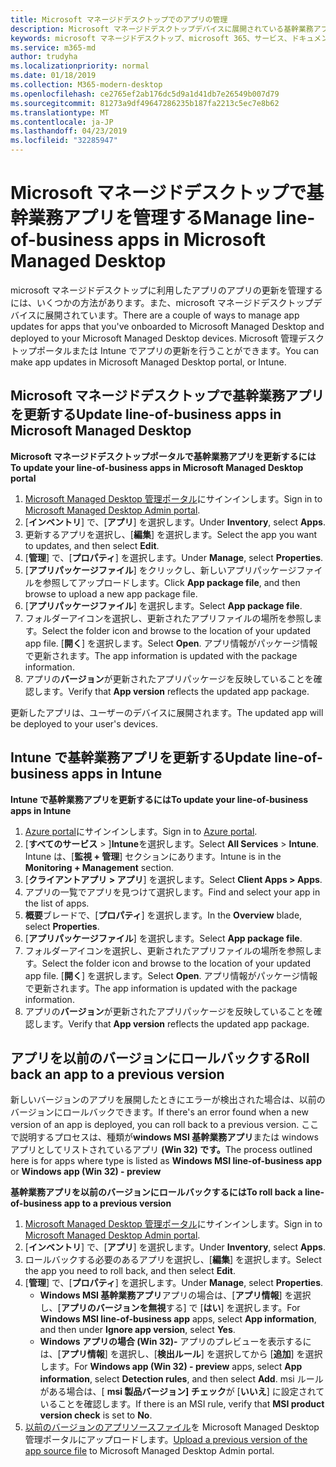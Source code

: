 ```yaml
---
title: Microsoft マネージドデスクトップでのアプリの管理
description: Microsoft マネージドデスクトップデバイスに展開されている基幹業務アプリを更新する方法に関する情報
keywords: microsoft マネージドデスクトップ、microsoft 365、サービス、ドキュメント
ms.service: m365-md
author: trudyha
ms.localizationpriority: normal
ms.date: 01/18/2019
ms.collection: M365-modern-desktop
ms.openlocfilehash: ce2765ef2ab176dc5d9a1d41db7e26549b007d79
ms.sourcegitcommit: 81273a9df49647286235b187fa2213c5ec7e8b62
ms.translationtype: MT
ms.contentlocale: ja-JP
ms.lasthandoff: 04/23/2019
ms.locfileid: "32285947"
---
```

# <a name="manage-line-of-business-apps-in-microsoft-managed-desktop"></a><span data-ttu-id="e49e1-104">Microsoft マネージドデスクトップで基幹業務アプリを管理する</span><span class="sxs-lookup"><span data-stu-id="e49e1-104">Manage line-of-business apps in Microsoft Managed Desktop</span></span>

<!--Application management -->

<span data-ttu-id="e49e1-105">microsoft マネージドデスクトップに利用したアプリのアプリの更新を管理するには、いくつかの方法があります。また、microsoft マネージドデスクトップデバイスに展開されています。</span><span class="sxs-lookup"><span data-stu-id="e49e1-105">There are a couple of ways to manage app updates for apps that you've onboarded to Microsoft Managed Desktop and deployed to your Microsoft Managed Desktop devices.</span></span> <span data-ttu-id="e49e1-106">Microsoft 管理デスクトップポータルまたは Intune でアプリの更新を行うことができます。</span><span class="sxs-lookup"><span data-stu-id="e49e1-106">You can make app updates in Microsoft Managed Desktop portal, or Intune.</span></span> 

<span id="update-app-mmd" />

## <a name="update-line-of-business-apps-in-microsoft-managed-desktop"></a><span data-ttu-id="e49e1-107">Microsoft マネージドデスクトップで基幹業務アプリを更新する</span><span class="sxs-lookup"><span data-stu-id="e49e1-107">Update line-of-business apps in Microsoft Managed Desktop</span></span>

<span data-ttu-id="e49e1-108">**Microsoft マネージドデスクトップポータルで基幹業務アプリを更新するには**</span><span class="sxs-lookup"><span data-stu-id="e49e1-108">**To update your line-of-business apps in Microsoft Managed Desktop portal**</span></span>
1. <span data-ttu-id="e49e1-109">[Microsoft Managed Desktop 管理ポータル](http://aka.ms/mmdportal)にサインインします。</span><span class="sxs-lookup"><span data-stu-id="e49e1-109">Sign in to [Microsoft Managed Desktop Admin portal](http://aka.ms/mmdportal).</span></span>
2. <span data-ttu-id="e49e1-110">[**インベントリ**] で、[**アプリ**] を選択します。</span><span class="sxs-lookup"><span data-stu-id="e49e1-110">Under **Inventory**, select **Apps**.</span></span>  
3. <span data-ttu-id="e49e1-111">更新するアプリを選択し、[**編集**] を選択します。</span><span class="sxs-lookup"><span data-stu-id="e49e1-111">Select the app you want to updates, and then select **Edit**.</span></span>
4. <span data-ttu-id="e49e1-112">[**管理**] で、[**プロパティ**] を選択します。</span><span class="sxs-lookup"><span data-stu-id="e49e1-112">Under **Manage**, select **Properties**.</span></span> 
5. <span data-ttu-id="e49e1-113">[**アプリパッケージファイル**] をクリックし、新しいアプリパッケージファイルを参照してアップロードします。</span><span class="sxs-lookup"><span data-stu-id="e49e1-113">Click **App package file**, and then browse to upload a new app package file.</span></span>
6. <span data-ttu-id="e49e1-114">[**アプリパッケージファイル**] を選択します。</span><span class="sxs-lookup"><span data-stu-id="e49e1-114">Select **App package file**.</span></span>
7. <span data-ttu-id="e49e1-115">フォルダーアイコンを選択し、更新されたアプリファイルの場所を参照します。</span><span class="sxs-lookup"><span data-stu-id="e49e1-115">Select the folder icon and browse to the location of your updated app file.</span></span> <span data-ttu-id="e49e1-116">[**開く**] を選択します。</span><span class="sxs-lookup"><span data-stu-id="e49e1-116">Select **Open**.</span></span> <span data-ttu-id="e49e1-117">アプリ情報がパッケージ情報で更新されます。</span><span class="sxs-lookup"><span data-stu-id="e49e1-117">The app information is updated with the package information.</span></span>
8. <span data-ttu-id="e49e1-118">アプリの**バージョン**が更新されたアプリパッケージを反映していることを確認します。</span><span class="sxs-lookup"><span data-stu-id="e49e1-118">Verify that **App version** reflects the updated app package.</span></span> 

<span data-ttu-id="e49e1-119">更新したアプリは、ユーザーのデバイスに展開されます。</span><span class="sxs-lookup"><span data-stu-id="e49e1-119">The updated app will be deployed to your user's devices.</span></span>

<span id="update-app-intune" />

## <a name="update-line-of-business-apps-in-intune"></a><span data-ttu-id="e49e1-120">Intune で基幹業務アプリを更新する</span><span class="sxs-lookup"><span data-stu-id="e49e1-120">Update line-of-business apps in Intune</span></span>

<span data-ttu-id="e49e1-121">**Intune で基幹業務アプリを更新するには**</span><span class="sxs-lookup"><span data-stu-id="e49e1-121">**To update your line-of-business apps in Intune**</span></span>
1. <span data-ttu-id="e49e1-122">[Azure portal](https://azure.portal.com)にサインインします。</span><span class="sxs-lookup"><span data-stu-id="e49e1-122">Sign in to [Azure portal](https://azure.portal.com).</span></span>
2. <span data-ttu-id="e49e1-123">[**すべてのサービス** > ]**Intune**を選択します。</span><span class="sxs-lookup"><span data-stu-id="e49e1-123">Select **All Services** > **Intune**.</span></span> <span data-ttu-id="e49e1-124">Intune は、[**監視 + 管理**] セクションにあります。</span><span class="sxs-lookup"><span data-stu-id="e49e1-124">Intune is in the **Monitoring + Management** section.</span></span>
3. <span data-ttu-id="e49e1-125">[**クライアントアプリ > アプリ**] を選択します。</span><span class="sxs-lookup"><span data-stu-id="e49e1-125">Select **Client Apps > Apps**.</span></span>
4. <span data-ttu-id="e49e1-126">アプリの一覧でアプリを見つけて選択します。</span><span class="sxs-lookup"><span data-stu-id="e49e1-126">Find and select your app in the list of apps.</span></span>
5. <span data-ttu-id="e49e1-127">**概要**ブレードで、[**プロパティ**] を選択します。</span><span class="sxs-lookup"><span data-stu-id="e49e1-127">In the **Overview** blade, select **Properties**.</span></span>
6. <span data-ttu-id="e49e1-128">[**アプリパッケージファイル**] を選択します。</span><span class="sxs-lookup"><span data-stu-id="e49e1-128">Select **App package file**.</span></span>
7. <span data-ttu-id="e49e1-129">フォルダーアイコンを選択し、更新されたアプリファイルの場所を参照します。</span><span class="sxs-lookup"><span data-stu-id="e49e1-129">Select the folder icon and browse to the location of your updated app file.</span></span> <span data-ttu-id="e49e1-130">[**開く**] を選択します。</span><span class="sxs-lookup"><span data-stu-id="e49e1-130">Select **Open**.</span></span> <span data-ttu-id="e49e1-131">アプリ情報がパッケージ情報で更新されます。</span><span class="sxs-lookup"><span data-stu-id="e49e1-131">The app information is updated with the package information.</span></span>
8. <span data-ttu-id="e49e1-132">アプリの**バージョン**が更新されたアプリパッケージを反映していることを確認します。</span><span class="sxs-lookup"><span data-stu-id="e49e1-132">Verify that **App version** reflects the updated app package.</span></span>

<span id="roll-back-app-mmd" />

## <a name="roll-back-an-app-to-a-previous-version"></a><span data-ttu-id="e49e1-133">アプリを以前のバージョンにロールバックする</span><span class="sxs-lookup"><span data-stu-id="e49e1-133">Roll back an app to a previous version</span></span>

<span data-ttu-id="e49e1-134">新しいバージョンのアプリを展開したときにエラーが検出された場合は、以前のバージョンにロールバックできます。</span><span class="sxs-lookup"><span data-stu-id="e49e1-134">If there's an error found when a new version of an app is deployed, you can roll back to a previous version.</span></span> <span data-ttu-id="e49e1-135">ここで説明するプロセスは、種類が**windows MSI 基幹業務アプリ**または windows アプリとしてリストされているアプリ **(Win 32) です。**</span><span class="sxs-lookup"><span data-stu-id="e49e1-135">The process outlined here is for apps where type is listed as **Windows MSI line-of-business app** or **Windows app (Win 32) - preview**</span></span>

<span data-ttu-id="e49e1-136">**基幹業務アプリを以前のバージョンにロールバックするには**</span><span class="sxs-lookup"><span data-stu-id="e49e1-136">**To roll back a line-of-business app to a previous version**</span></span>

1. <span data-ttu-id="e49e1-137">[Microsoft Managed Desktop 管理ポータル](http://aka.ms/mmdportal)にサインインします。</span><span class="sxs-lookup"><span data-stu-id="e49e1-137">Sign in to [Microsoft Managed Desktop Admin portal](http://aka.ms/mmdportal).</span></span>
2. <span data-ttu-id="e49e1-138">[**インベントリ**] で、[**アプリ**] を選択します。</span><span class="sxs-lookup"><span data-stu-id="e49e1-138">Under **Inventory**, select **Apps**.</span></span>  
3. <span data-ttu-id="e49e1-139">ロールバックする必要のあるアプリを選択し、[**編集**] を選択します。</span><span class="sxs-lookup"><span data-stu-id="e49e1-139">Select the app you need to roll back, and then select **Edit**.</span></span>
4. <span data-ttu-id="e49e1-140">[**管理**] で、[**プロパティ**] を選択します。</span><span class="sxs-lookup"><span data-stu-id="e49e1-140">Under **Manage**, select **Properties**.</span></span> 
    - <span data-ttu-id="e49e1-141">**Windows MSI 基幹業務アプリ**アプリの場合は、[**アプリ情報**] を選択し、[**アプリのバージョンを無視**する] で [**はい**] を選択します。</span><span class="sxs-lookup"><span data-stu-id="e49e1-141">For **Windows MSI line-of-business app** apps, select **App information**, and then under **Ignore app version**, select **Yes**.</span></span>
    - <span data-ttu-id="e49e1-142">**Windows アプリの場合 (Win 32)-** アプリのプレビューを表示するには、[**アプリ情報**] を選択し、[**検出ルール**] を選択してから [**追加**] を選択します。</span><span class="sxs-lookup"><span data-stu-id="e49e1-142">For **Windows app (Win 32) - preview** apps, select **App information**, select **Detection rules**, and then select **Add**.</span></span> 
    <span data-ttu-id="e49e1-143">msi ルールがある場合は、[ **msi 製品バージョン] チェック**が [**いいえ**] に設定されていることを確認します。</span><span class="sxs-lookup"><span data-stu-id="e49e1-143">If there is an MSI rule, verify that **MSI product version check** is set to **No**.</span></span>
5. <span data-ttu-id="e49e1-144">[以前のバージョンのアプリソースファイル](../get-started/deploy-apps.md)を Microsoft Managed Desktop 管理ポータルにアップロードします。</span><span class="sxs-lookup"><span data-stu-id="e49e1-144">[Upload a previous version of the app source file](../get-started/deploy-apps.md) to Microsoft Managed Desktop Admin portal.</span></span>  

